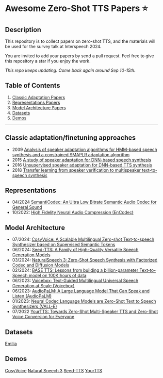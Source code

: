# Awesome Zero-Shot TTS Papers ⭐️

## Description
This repository is to collect papers on zero-shot TTS, and the materials will be used for the survey talk at Interspeech 2024. 

You are invited to add your papers by send a pull request. Feel free to give this repository a star if you enjoy the work.


*This repo keeps updating. Come back again around Sep 10-15th.*


## Table of Contents
1. [Classic Adaptation Papers](#adaptation)
2. [Representations Papers](#representation)
3. [Model Architecture Papers](#architecture)
4. [Datasets](#dataset)
5. [Demos](#demo)


----
## Classic adaptation/finetuning approaches <a name="adaptation"></a>

* 2009 [Analysis of speaker adaptation algorithms for HMM-based speech synthesis and a constrained SMAPLR adaptation algorithm](https://ieeexplore.ieee.org/document/4740153)
* 2015 [A study of speaker adaptation for DNN-based speech synthesis](https://www.isca-archive.org/interspeech_2015/wu15b_interspeech.pdf)
* 2016 [Unsupervised speaker adaptation for DNN-based TTS synthesis](https://ieeexplore.ieee.org/document/7472656)
* 2018 [Transfer learning from speaker verification to multispeaker text-to-speech synthesis](https://proceedings.neurips.cc/paper_files/paper/2018/file/6832a7b24bc06775d02b7406880b93fc-Paper.pdf)

## Representations <a name="representation"></a>
* 04/2024 [SemantiCodec: An Ultra Low Bitrate Semantic Audio Codec for General Sound](https://arxiv.org/abs/2405.00233)
* 10/2022: [High Fidelity Neural Audio Compression (EnCodec)](https://arxiv.org/abs/2210.13438)


## Model Architecture <a name="architecture"></a>

* 07/2024: [CosyVoice: A Scalable Multilingual Zero-shot Text-to-speech Synthesizer based on Supervised Semantic Tokens](https://arxiv.org/pdf/2407.05407)
* 06/2024: [Seed-TTS: A Family of High-Quality Versatile Speech Generation Models](https://arxiv.org/pdf/2406.02430)
* 03/2024: [NaturalSpeech 3: Zero-Shot Speech Synthesis with Factorized Codec and Diffusion Models
](https://arxiv.org/abs/2403.03100)
* 02/2024: [BASE TTS: Lessons from building a billion-parameter Text-to-Speech model on 100K hours of data](https://arxiv.org/abs/2402.08093v1)
* 06/2023: [Voicebox: Text-Guided Multilingual Universal Speech Generation at Scale (Voicebox)](https://arxiv.org/abs/2306.15687)
* 06/2023: [AudioPaLM: A Large Language Model That Can Speak and Listen (AudioPaLM)](https://arxiv.org/abs/2306.12925)
* 01/2023: [Neural Codec Language Models are Zero-Shot Text to Speech Synthesizers (VALL-E)](https://arxiv.org/abs/2301.02111)
* 07/2022 [YourTTS: Towards Zero-Shot Multi-Speaker TTS and Zero-Shot Voice Conversion for Everyone](https://proceedings.mlr.press/v162/casanova22a/casanova22a.pdf)


## Datasets <a name="dataset"></a>
[Emilia](https://huggingface.co/datasets/amphion/Emilia-Dataset)


## Demos <a name="demo"></a>
[CosyVoice](https://fun-audio-llm.github.io/)
[Natural Speech 3](https://speechresearch.github.io/naturalspeech3/)
[Seed-TTS](https://bytedancespeech.github.io/seedtts_tech_report/)
[YourTTS](https://edresson.github.io/YourTTS/)

